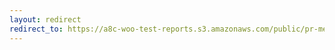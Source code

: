 ```yaml
---
layout: redirect
redirect_to: https://a8c-woo-test-reports.s3.amazonaws.com/public/pr-merge/43376/api/index.html
---
```

